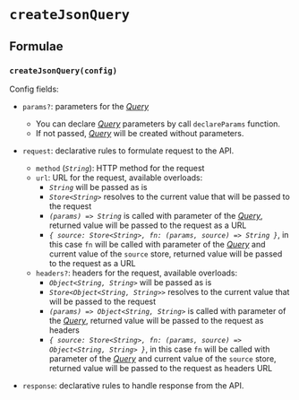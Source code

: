 # `createJsonQuery`

## Formulae

### `createJsonQuery(config)`

Config fields:

- `params?`: parameters for the [_Query_](../primitives/query.md)

  - You can declare [_Query_](../primitives/query.md) parameters by call `declareParams` function.
  - If not passed, [_Query_](../primitives/query.md) will be created without parameters.

- `request`: declarative rules to formulate request to the API.

  - `method` (_`String`_): HTTP method for the request
  - `url`: URL for the request, available overloads:
    - _`String`_ will be passed as is
    - _`Store<String>`_ resolves to the current value that will be passed to the request
    - _`(params) => String`_ is called with parameter of the [_Query_](../primitives/query.md), returned value will be passed to the request as a URL
    - _`{ source: Store<String>, fn: (params, source) => String }`_, in this case `fn` will be called with parameter of the [_Query_](../primitives/query.md) and current value of the `source` store, returned value will be passed to the request as a URL
  - `headers?`: headers for the request, available overloads:
    - _`Object<String, String>`_ will be passed as is
    - _`Store<Object<String, String>>`_ resolves to the current value that will be passed to the request
    - _`(params) => Object<String, String>`_ is called with parameter of the [_Query_](../primitives/query.md), returned value will be passed to the request as headers
    - _`{ source: Store<String>, fn: (params, source) => Object<String, String> }`_, in this case `fn` will be called with parameter of the [_Query_](../primitives/query.md) and current value of the `source` store, returned value will be passed to the request as headers URL

- `response`: declarative rules to handle response from the API.
